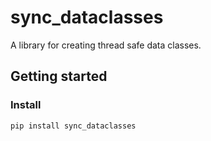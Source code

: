 # sync_dataclasses

A library for creating thread safe data classes.

## Getting started

### Install

```bash
pip install sync_dataclasses
```
